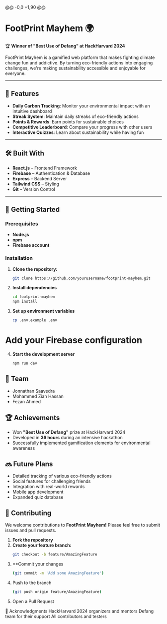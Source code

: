 @@ -0,0 +1,90 @@
# FootPrint Mayhem 🌍

🏆 **Winner of "Best Use of Defang" at HackHarvard 2024**  

FootPrint Mayhem is a gamified web platform that makes fighting climate change fun and addictive. By turning eco-friendly actions into engaging challenges, we're making sustainability accessible and enjoyable for everyone.

---

## 🌟 Features
- **Daily Carbon Tracking**: Monitor your environmental impact with an intuitive dashboard  
- **Streak System**: Maintain daily streaks of eco-friendly actions  
- **Points & Rewards**: Earn points for sustainable choices  
- **Competitive Leaderboard**: Compare your progress with other users  
- **Interactive Quizzes**: Learn about sustainability while having fun  

---

## 🛠️ Built With
- **React.js** – Frontend Framework  
- **Firebase** – Authentication & Database  
- **Express** – Backend Server  
- **Tailwind CSS** – Styling  
- **Git** – Version Control  

---

## 🚀 Getting Started

### Prerequisites
- **Node.js**  
- **npm**  
- **Firebase account**  

### Installation

1. **Clone the repository:**
   ```bash
   git clone https://github.com/yourusername/footprint-mayhem.git


2. **Install dependencies**
   ```bash
   cd footprint-mayhem
   npm install

3. **Set up environment variables**
   ```bash
   cp .env.example .env
# Add your Firebase configuration

4. **Start the development server**
   ```bash
   npm run dev
## 👥 Team  
- Jonnathan Saavedra  
- Mohammed Zian Hassan  
- Fezan Ahmed  

## 🏆 Achievements  
- Won **"Best Use of Defang"** prize at HackHarvard 2024  
- Developed in **36 hours** during an intensive hackathon  
- Successfully implemented gamification elements for environmental awareness  

## 🔜 Future Plans  
- Detailed tracking of various eco-friendly actions  
- Social features for challenging friends  
- Integration with real-world rewards  
- Mobile app development  
- Expanded quiz database  

## 🤝 Contributing  
We welcome contributions to **FootPrint Mayhem!** Please feel free to submit issues and pull requests.

1. **Fork the repository**  
2. **Create your feature branch:**  
   ```bash
   git checkout -b feature/AmazingFeature
3. **Commit your changes
   ```bash
   (git commit -m 'Add some AmazingFeature')
4. Push to the branch
   ```bash
   (git push origin feature/AmazingFeature)
5. Open a Pull Request
   
🙏 Acknowledgments
HackHarvard 2024 organizers and mentors
Defang team for their support
All contributors and testers
